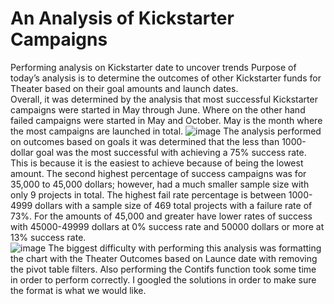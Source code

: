 # An Analysis of Kickstarter Campaigns
Performing analysis on Kickstarter date to uncover trends
Purpose of today’s analysis is to determine the outcomes of other Kickstarter funds for Theater based on their goal amounts and launch dates.  
Overall, it was determined by the analysis that most successful Kickstarter campaigns were started in May through June.  Where on the other hand failed campaigns were started in May and October.  May is the month where the most campaigns are launched in total. 
![image](https://user-images.githubusercontent.com/103297084/177362272-9c603ba2-39b8-4590-8acc-c3c2337e571b.png)
The analysis performed on outcomes based on goals it was determined that the less than 1000-dollar goal was the most successful with achieving a 75% success rate.  This is because it is the easiest to achieve because of being the lowest amount.  The second highest percentage of success campaigns was for 35,000 to 45,000 dollars; however, had a much smaller sample size with only 9 projects in total.  The highest fail rate percentage is between 1000-4999 dollars with a sample size of 469 total projects with a failure rate of 73%.  For the amounts of 45,000 and greater have lower rates of success with 45000-49999 dollars at 0% success rate and 50000 dollars or more at 13% success rate.  
![image](https://user-images.githubusercontent.com/103297084/177362383-3f5c39e3-bb4f-46af-a906-7aa80edcdb96.png)
The biggest difficulty with performing this analysis was formatting the chart with the Theater Outcomes based on Launce date with removing the pivot table filters.  Also performing the Contifs function took some time in order to perform correctly.  I googled the solutions in order to make sure the format is what we would like. 
